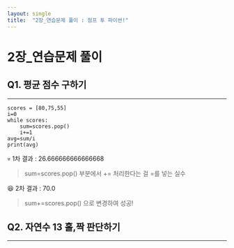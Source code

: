 ```yaml
---
layout: single
title:  "2장_연습문제 풀이 : 점프 투 파이썬!"
---
```



# 2장_연습문제 풀이

## Q1. 평균 점수 구하기
--------
```
scores = [80,75,55]
i=0
while scores:
    sum=scores.pop()
    i+=1
avg=sum/i
print(avg)
```

:skull: 1차 결과 : 26.666666666666668
> sum=scores.pop() 부분에서 += 처리한다는 걸 =를 넣는 실수

:satisfied: 2차 결과 : 70.0
> sum+=scores.pop() 으로 변경하여 성공! 


## Q2. 자연수 13 홀,짝 판단하기
-----

